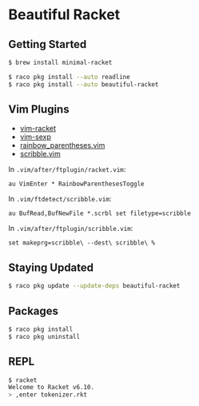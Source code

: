 # Beautiful Racket

## Getting Started

```sh
$ brew install minimal-racket

$ raco pkg install --auto readline
$ raco pkg install --auto beautiful-racket
```

## Vim Plugins

- [vim-racket](https://github.com/wlangstroth/vim-racket)
- [vim-sexp](https://github.com/guns/vim-sexp)
- [rainbow_parentheses.vim](https://github.com/kien/rainbow_parentheses.vim)
- [scribble.vim](https://github.com/vim-scripts/scribble.vim)

In `.vim/after/ftplugin/racket.vim`:

```vim
au VimEnter * RainbowParenthesesToggle
```

In `.vim/ftdetect/scribble.vim`:

```vim
au BufRead,BufNewFile *.scrbl set filetype=scribble
```

In `.vim/after/ftplugin/scribble.vim`:

```vim
set makeprg=scribble\ --dest\ scribble\ %
```

## Staying Updated

```sh
$ raco pkg update --update-deps beautiful-racket
```

## Packages

```sh
$ raco pkg install
$ raco pkg uninstall
```

## REPL

```sh
$ racket
Welcome to Racket v6.10.
> ,enter tokenizer.rkt
```
